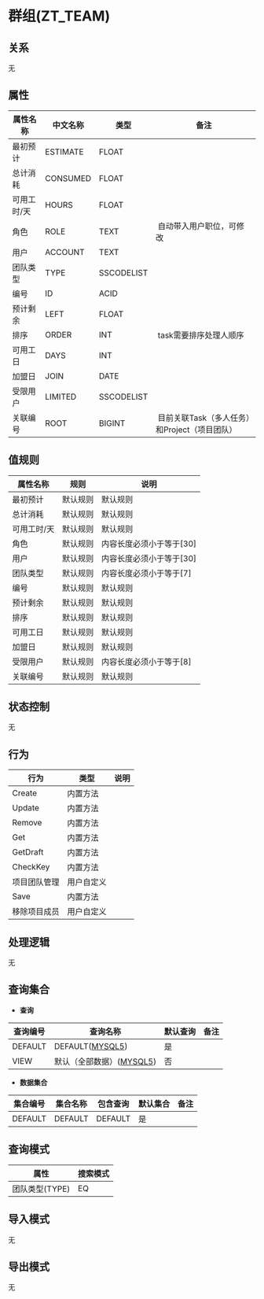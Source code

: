 # 群组(ZT_TEAM)

  

## 关系
无

## 属性

| 属性名称        |    中文名称    | 类型     |  备注  |
| --------   |------------| -----   |  -------- | 
|最初预计|ESTIMATE|FLOAT|&nbsp;|
|总计消耗|CONSUMED|FLOAT|&nbsp;|
|可用工时/天|HOURS|FLOAT|&nbsp;|
|角色|ROLE|TEXT|&nbsp;自动带入用户职位，可修改|
|用户|ACCOUNT|TEXT|&nbsp;|
|团队类型|TYPE|SSCODELIST|&nbsp;|
|编号|ID|ACID|&nbsp;|
|预计剩余|LEFT|FLOAT|&nbsp;|
|排序|ORDER|INT|&nbsp;task需要排序处理人顺序|
|可用工日|DAYS|INT|&nbsp;|
|加盟日|JOIN|DATE|&nbsp;|
|受限用户|LIMITED|SSCODELIST|&nbsp;|
|关联编号|ROOT|BIGINT|&nbsp;目前关联Task（多人任务）和Project（项目团队）|

## 值规则
| 属性名称    | 规则    |  说明  |
| --------   |------------| ----- | 
|最初预计|默认规则|默认规则|
|总计消耗|默认规则|默认规则|
|可用工时/天|默认规则|默认规则|
|角色|默认规则|内容长度必须小于等于[30]|
|用户|默认规则|内容长度必须小于等于[30]|
|团队类型|默认规则|内容长度必须小于等于[7]|
|编号|默认规则|默认规则|
|预计剩余|默认规则|默认规则|
|排序|默认规则|默认规则|
|可用工日|默认规则|默认规则|
|加盟日|默认规则|默认规则|
|受限用户|默认规则|内容长度必须小于等于[8]|
|关联编号|默认规则|默认规则|

## 状态控制

无


## 行为
| 行为    | 类型    |  说明  |
| --------   |------------| ----- | 
|Create|内置方法|&nbsp;|
|Update|内置方法|&nbsp;|
|Remove|内置方法|&nbsp;|
|Get|内置方法|&nbsp;|
|GetDraft|内置方法|&nbsp;|
|CheckKey|内置方法|&nbsp;|
|项目团队管理|用户自定义|&nbsp;|
|Save|内置方法|&nbsp;|
|移除项目成员|用户自定义|&nbsp;|

## 处理逻辑
无

## 查询集合

* **查询**

| 查询编号 | 查询名称       | 默认查询 |   备注|
| --------  | --------   | --------   | ----- |
|DEFAULT|DEFAULT([MYSQL5](../../appendix/query_MYSQL5.md#Team_Default))|是|&nbsp;|
|VIEW|默认（全部数据）([MYSQL5](../../appendix/query_MYSQL5.md#Team_View))|否|&nbsp;|

* **数据集合**

| 集合编号 | 集合名称   |  包含查询  | 默认集合 |   备注|
| --------  | --------   | -------- | --------   | ----- |
|DEFAULT|DEFAULT|DEFAULT|是|&nbsp;|

## 查询模式
| 属性      |    搜索模式     |
| --------   |------------|
|团队类型(TYPE)|EQ|

## 导入模式
无


## 导出模式
无
